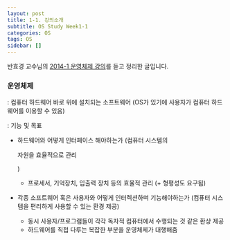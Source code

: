 ```yaml
---
layout: post
title: 1-1. 강의소개
subtitle: OS Study Week1-1
categories: OS
tags: OS
sidebar: []
---
```




반효경 교수님의 [2014-1 운영체제 강의](http://www.kocw.net/home/search/kemView.do?kemId=1046323)를 듣고 정리한 글입니다.



### 운영체제

: 컴퓨터 하드웨어 바로 위에 설치되는 소프트웨어 (OS가 있기에 사용자가 컴퓨터 하드웨어를 이용할 수 있음)

: 기능 및 목표

- 하드웨어와 어떻게 인터페이스 해야하는가 (컴퓨터 시스템의 

  자원을 효율적으로 관리

  )

  - 프로세서, 기억장치, 입출력 장치 등의 효율적 관리 (+ 형평성도 요구됨)

- 각종 소프트웨어 혹은 사용자와 어떻게 인터렉션하며 기능해야하는가 (컴퓨터 시스템을 편리하게 사용할 수 있는 환경 제공)

  - 동시 사용자/프로그램들이 각각 독자적 컴퓨터에서 수행되는 것 같은 환상 제공
  - 하드웨어를 직접 다루는 복잡한 부분을 운영체제가 대행해줌
